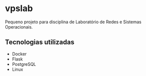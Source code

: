 # vpslab

Pequeno projeto para disciplina de Laboratório de Redes e Sistemas Operacionais.

## Tecnologias utilizadas

- Docker
- Flask
- PostgreSQL
- Linux

